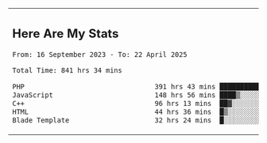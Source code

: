 <table border="0">
 <tr>
  <td>
      <h2>Here Are My Stats</h2>
 <!--START_SECTION:waka-->

```txt
From: 16 September 2023 - To: 22 April 2025

Total Time: 841 hrs 34 mins

PHP                                391 hrs 43 mins ███████████▒░░░░░░░░░░░░░   45.97 %
JavaScript                         148 hrs 56 mins ████▒░░░░░░░░░░░░░░░░░░░░   17.48 %
C++                                96 hrs 13 mins  ██▓░░░░░░░░░░░░░░░░░░░░░░   11.29 %
HTML                               44 hrs 36 mins  █▒░░░░░░░░░░░░░░░░░░░░░░░   05.23 %
Blade Template                     32 hrs 24 mins  █░░░░░░░░░░░░░░░░░░░░░░░░   03.80 %
```

<!--END_SECTION:waka-->
  </td>
    <td>
   <div align="start">
        <a href="https://open.spotify.com/user/dxso20he52f5d4ti73duavf95">
        <img width="200px" src="https://spotify-github-profile.kittinanx.com/api/view.svg?uid=dxso20he52f5d4ti73duavf95&cover_image=true&theme=default&show_offline=false&background_color=121212&interchange=false" alt="Spotify Now Playing">
    </a>
</div> 

  </td>
 </tr>

</table>





